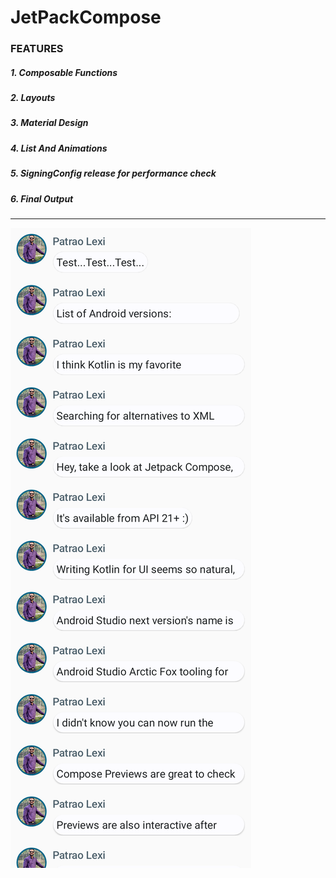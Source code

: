 # JetPackCompose

### FEATURES

##### 1. Composable Functions

##### 2. Layouts

##### 3. Material Design

##### 4. List And Animations

##### 5. SigningConfig release for performance check

##### 6. Final Output
---
![List with dummy Data](https://github.com/Dhanraj-Naik/JetPackCompose/blob/develop/img.png)
